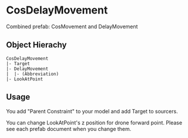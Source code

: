 # CosDelayMovement
Combined prefab: CosMovement and DelayMovement

## Object Hierachy

```
CosDelayMovement
|- Target
|- DelayMovement
|  |- (Abbreviation)
|- LookAtPoint
```

## Usage
You add "Parent Constraint" to your model and add Target to sourcers.

You can change LookAtPoint's z position for drone forward point.
Please see each prefab document when you change them.